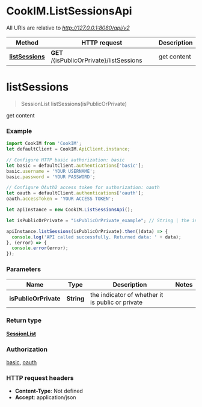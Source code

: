 # CookIM.ListSessionsApi

All URIs are relative to *http://127.0.0.1:8080/api/v2*

Method | HTTP request | Description
------------- | ------------- | -------------
[**listSessions**](ListSessionsApi.md#listSessions) | **GET** /{isPublicOrPrivate}/listSessions | get content


<a name="listSessions"></a>
# **listSessions**
> SessionList listSessions(isPublicOrPrivate)

get content

### Example
```javascript
import CookIM from 'CookIM';
let defaultClient = CookIM.ApiClient.instance;

// Configure HTTP basic authorization: basic
let basic = defaultClient.authentications['basic'];
basic.username = 'YOUR USERNAME';
basic.password = 'YOUR PASSWORD';

// Configure OAuth2 access token for authorization: oauth
let oauth = defaultClient.authentications['oauth'];
oauth.accessToken = 'YOUR ACCESS TOKEN';

let apiInstance = new CookIM.ListSessionsApi();

let isPublicOrPrivate = "isPublicOrPrivate_example"; // String | the indicator of whether it is public or private

apiInstance.listSessions(isPublicOrPrivate).then((data) => {
  console.log('API called successfully. Returned data: ' + data);
}, (error) => {
  console.error(error);
});

```

### Parameters

Name | Type | Description  | Notes
------------- | ------------- | ------------- | -------------
 **isPublicOrPrivate** | **String**| the indicator of whether it is public or private | 

### Return type

[**SessionList**](SessionList.md)

### Authorization

[basic](../README.md#basic), [oauth](../README.md#oauth)

### HTTP request headers

 - **Content-Type**: Not defined
 - **Accept**: application/json


